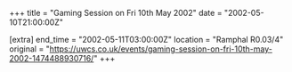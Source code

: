 +++
title = "Gaming Session on Fri 10th May 2002"
date = "2002-05-10T21:00:00Z"

[extra]
end_time = "2002-05-11T03:00:00Z"
location = "Ramphal R0.03/4"
original = "https://uwcs.co.uk/events/gaming-session-on-fri-10th-may-2002-1474488930716/"
+++



